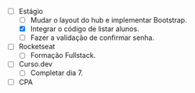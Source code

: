 - [ ] Estágio
	- [ ] Mudar o layout do hub e implementar Bootstrap.
	- [x] Integrar o código de listar alunos.
	- [ ] Fazer a validação de confirmar senha.
- [ ] Rocketseat
	- [ ] Formação Fullstack.
- [ ] Curso.dev
	- [ ] Completar dia 7.
- [ ] CPA